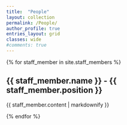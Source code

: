```yaml
---
title:  "People"
layout: collection
permalink: /People/
author_profile: true
entries_layout: grid
classes: wide
#comments: true
---
```



{% for staff_member in site.staff_members %}
  <h2>{{ staff_member.name }} - {{ staff_member.position }}</h2>
  <p>{{ staff_member.content | markdownify }}</p>
{% endfor %}
